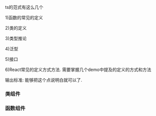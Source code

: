 ts的范式有这么几个


1)函数的常见的定义


2)类的定义

3)类型推论

4)泛型


5)接口

6)React常见的定义方式方法.
需要掌握几个demo中提及的定义的方式和方法

输出标准:
能够把这个点说明白就可以了.

### 类组件


### 函数组件